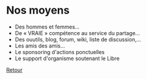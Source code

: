 # Nos moyens

* Des hommes et femmes...
* De « VRAIE » compétence au service du partage...
* Des ouutils, blog, forum, wiki, liste de discussion,... 
* Les amis des amis...
* Le sponsoring d'actions ponctuelles
* Le support d'organisme soutenant le Libre

[Retour](../)
